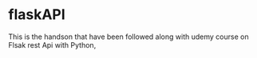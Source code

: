 # flaskAPI
This is the handson that have been followed along with udemy course on Flsak rest Api with Python,
